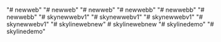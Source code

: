 "# newweb" 
"# newweb" 
"# newweb" 
"# newwebb" 
"# newwebb" 
"# newwebb" 
"# skynewwebv1" 
"# skynewwebv1" 
"# skynewwebv1" 
"# skynewwebv1" 
"# skylinewebnew" 
#   s k y l i n e w e b n e w  
 "# skylinedemo" 
"# skylinedemo" 
